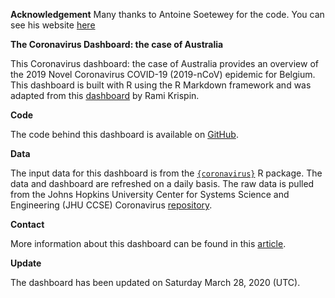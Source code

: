 
<!-- README.md is generated from README.Rmd. Please edit that file -->

**Acknowledgement** Many thanks to Antoine Soetewey for the code. You
can see his website
[here](https://www.statsandr.com/blog/how-to-create-a-simple-coronavirus-dashboard-specific-to-your-country-in-r/)

**The Coronavirus Dashboard: the case of Australia**

This Coronavirus dashboard: the case of Australia provides an overview
of the 2019 Novel Coronavirus COVID-19 (2019-nCoV) epidemic for Belgium.
This dashboard is built with R using the R Markdown framework and was
adapted from this
[dashboard](https://ramikrispin.github.io/coronavirus_dashboard/) by
Rami Krispin.

**Code**

The code behind this dashboard is available on
[GitHub](https://github.com/AntoineSoetewey/coronavirus_dashboard).

**Data**

The input data for this dashboard is from the
[`{coronavirus}`](https://github.com/RamiKrispin/coronavirus) R package.
The data and dashboard are refreshed on a daily basis. The raw data is
pulled from the Johns Hopkins University Center for Systems Science and
Engineering (JHU CCSE) Coronavirus
[repository](https://github.com/RamiKrispin/coronavirus-csv).

**Contact**

More information about this dashboard can be found in this
[article](https://www.statsandr.com/blog/).

**Update**

The dashboard has been updated on Saturday March 28, 2020 (UTC).
